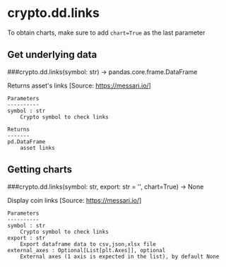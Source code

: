 # crypto.dd.links

To obtain charts, make sure to add `chart=True` as the last parameter

## Get underlying data 
###crypto.dd.links(symbol: str) -> pandas.core.frame.DataFrame

Returns asset's links
    [Source: https://messari.io/]

    Parameters
    ----------
    symbol : str
        Crypto symbol to check links

    Returns
    -------
    pd.DataFrame
        asset links

## Getting charts 
###crypto.dd.links(symbol: str, export: str = '', chart=True) -> None

Display coin links
    [Source: https://messari.io/]

    Parameters
    ----------
    symbol : str
        Crypto symbol to check links
    export : str
        Export dataframe data to csv,json,xlsx file
    external_axes : Optional[List[plt.Axes]], optional
        External axes (1 axis is expected in the list), by default None
